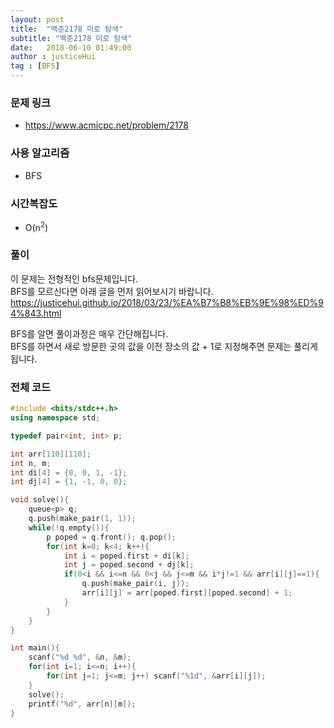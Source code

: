 ```yaml
---
layout: post
title:  "백준2178 미로 탐색"
subtitle: "백준2178 미로 탐색"
date:   2018-06-10 01:49:00
author : justiceHui
tag : [BFS]
---
```


### 문제 링크
* https://www.acmicpc.net/problem/2178

### 사용 알고리즘
* BFS

### 시간복잡도
* O(n<sup>2</sup>)

### 풀이
이 문제는 전형적인 bfs문제입니다.<br>
BFS를 모르신다면 아래 글을 먼저 읽어보시기 바랍니다.<br>
https://justicehui.github.io/2018/03/23/%EA%B7%B8%EB%9E%98%ED%94%843.html

BFS를 알면 풀이과정은 매우 간단해집니다.<br>
BFS를 하면서 새로 방문한 곳의 값을 이전 장소의 값 + 1로 지정해주면 문제는 풀리게 됩니다.

### 전체 코드
```cpp
#include <bits/stdc++.h>
using namespace std;

typedef pair<int, int> p;

int arr[110][110];
int n, m;
int di[4] = {0, 0, 1, -1};
int dj[4] = {1, -1, 0, 0};

void solve(){
    queue<p> q;
    q.push(make_pair(1, 1));
    while(!q.empty()){
        p poped = q.front(); q.pop();
        for(int k=0; k<4; k++){
            int i = poped.first + di[k];
            int j = poped.second + dj[k];
            if(0<i && i<=n && 0<j && j<=m && i*j!=1 && arr[i][j]==1){
                q.push(make_pair(i, j));
                arr[i][j] = arr[poped.first][poped.second] + 1;
            }
        }
    }
}

int main(){
    scanf("%d %d", &n, &m);
    for(int i=1; i<=n; i++){
        for(int j=1; j<=m; j++) scanf("%1d", &arr[i][j]);
    }
    solve();
    printf("%d", arr[n][m]);
}
```
